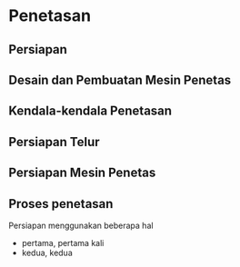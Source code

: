 # Penetasan

## Persiapan

## Desain dan Pembuatan Mesin Penetas

## Kendala-kendala Penetasan

## Persiapan Telur

## Persiapan Mesin Penetas

## Proses penetasan

Persiapan menggunakan beberapa hal

- pertama, pertama kali
- kedua, kedua
